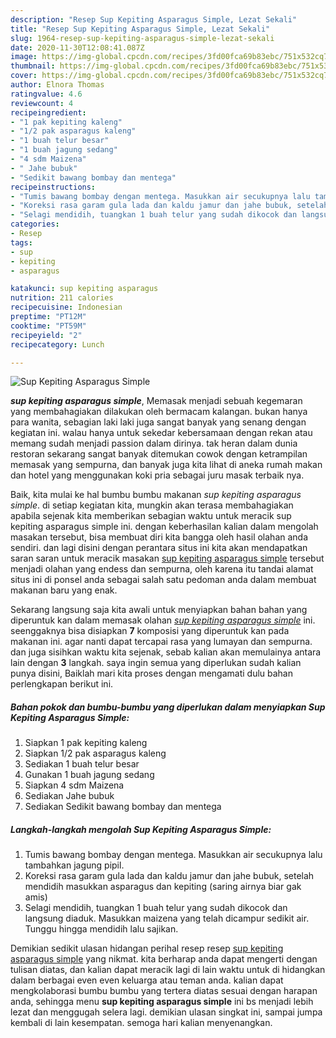```yaml
---
description: "Resep Sup Kepiting Asparagus Simple, Lezat Sekali"
title: "Resep Sup Kepiting Asparagus Simple, Lezat Sekali"
slug: 1964-resep-sup-kepiting-asparagus-simple-lezat-sekali
date: 2020-11-30T12:08:41.087Z
image: https://img-global.cpcdn.com/recipes/3fd00fca69b83ebc/751x532cq70/sup-kepiting-asparagus-simple-foto-resep-utama.jpg
thumbnail: https://img-global.cpcdn.com/recipes/3fd00fca69b83ebc/751x532cq70/sup-kepiting-asparagus-simple-foto-resep-utama.jpg
cover: https://img-global.cpcdn.com/recipes/3fd00fca69b83ebc/751x532cq70/sup-kepiting-asparagus-simple-foto-resep-utama.jpg
author: Elnora Thomas
ratingvalue: 4.6
reviewcount: 4
recipeingredient:
- "1 pak kepiting kaleng"
- "1/2 pak asparagus kaleng"
- "1 buah telur besar"
- "1 buah jagung sedang"
- "4 sdm Maizena"
- " Jahe bubuk"
- "Sedikit bawang bombay dan mentega"
recipeinstructions:
- "Tumis bawang bombay dengan mentega. Masukkan air secukupnya lalu tambahkan jagung pipil."
- "Koreksi rasa garam gula lada dan kaldu jamur dan jahe bubuk, setelah mendidih masukkan asparagus dan kepiting (saring airnya biar gak amis)"
- "Selagi mendidih, tuangkan 1 buah telur yang sudah dikocok dan langsung diaduk. Masukkan maizena yang telah dicampur sedikit air. Tunggu hingga mendidih lalu sajikan."
categories:
- Resep
tags:
- sup
- kepiting
- asparagus

katakunci: sup kepiting asparagus 
nutrition: 211 calories
recipecuisine: Indonesian
preptime: "PT12M"
cooktime: "PT59M"
recipeyield: "2"
recipecategory: Lunch

---
```



![Sup Kepiting Asparagus Simple](https://img-global.cpcdn.com/recipes/3fd00fca69b83ebc/751x532cq70/sup-kepiting-asparagus-simple-foto-resep-utama.jpg)

<b><i>sup kepiting asparagus simple</i></b>, Memasak menjadi sebuah kegemaran yang membahagiakan dilakukan oleh bermacam kalangan. bukan hanya para wanita, sebagian laki laki juga sangat banyak yang senang dengan kegiatan ini. walau hanya untuk sekedar kebersamaan dengan rekan atau memang sudah menjadi passion dalam dirinya. tak heran dalam dunia restoran sekarang sangat banyak ditemukan cowok dengan ketrampilan memasak yang sempurna, dan banyak juga kita lihat di aneka rumah makan dan hotel yang menggunakan koki pria sebagai juru masak terbaik nya.



Baik, kita mulai ke hal bumbu bumbu makanan <i>sup kepiting asparagus simple</i>. di setiap kegiatan kita, mungkin akan terasa membahagiakan apabila sejenak kita memberikan sebagian waktu untuk meracik sup kepiting asparagus simple ini. dengan keberhasilan kalian dalam mengolah masakan tersebut, bisa membuat diri kita bangga oleh hasil olahan anda sendiri. dan lagi disini dengan perantara situs ini kita akan mendapatkan saran saran untuk meracik masakan <u>sup kepiting asparagus simple</u> tersebut menjadi olahan yang endess dan sempurna, oleh karena itu tandai alamat situs ini di ponsel anda sebagai salah satu pedoman anda dalam membuat makanan baru yang enak.


Sekarang langsung saja kita awali untuk menyiapkan bahan bahan yang diperuntuk kan dalam memasak olahan <u><i>sup kepiting asparagus simple</i></u> ini. seenggaknya bisa disiapkan <b>7</b> komposisi yang diperuntuk kan pada makanan ini. agar nanti dapat tercapai rasa yang lumayan dan sempurna. dan juga sisihkan waktu kita sejenak, sebab kalian akan memulainya antara lain dengan <b>3</b> langkah. saya ingin semua yang diperlukan sudah kalian punya disini, Baiklah mari kita proses dengan mengamati dulu bahan perlengkapan berikut ini.

<!--inarticleads1-->

##### Bahan pokok dan bumbu-bumbu yang diperlukan dalam menyiapkan Sup Kepiting Asparagus Simple:

1. Siapkan 1 pak kepiting kaleng
1. Siapkan 1/2 pak asparagus kaleng
1. Sediakan 1 buah telur besar
1. Gunakan 1 buah jagung sedang
1. Siapkan 4 sdm Maizena
1. Sediakan  Jahe bubuk
1. Sediakan Sedikit bawang bombay dan mentega




<!--inarticleads2-->

##### Langkah-langkah mengolah Sup Kepiting Asparagus Simple:

1. Tumis bawang bombay dengan mentega. Masukkan air secukupnya lalu tambahkan jagung pipil.
1. Koreksi rasa garam gula lada dan kaldu jamur dan jahe bubuk, setelah mendidih masukkan asparagus dan kepiting (saring airnya biar gak amis)
1. Selagi mendidih, tuangkan 1 buah telur yang sudah dikocok dan langsung diaduk. Masukkan maizena yang telah dicampur sedikit air. Tunggu hingga mendidih lalu sajikan.




Demikian sedikit ulasan hidangan perihal resep resep <u>sup kepiting asparagus simple</u> yang nikmat. kita berharap anda dapat mengerti dengan tulisan diatas, dan kalian dapat meracik lagi di lain waktu untuk di hidangkan dalam berbagai even even keluarga atau teman anda. kalian dapat mengkolaborasi bumbu bumbu yang tertera diatas sesuai dengan harapan anda, sehingga menu <b>sup kepiting asparagus simple</b> ini bs menjadi lebih lezat dan menggugah selera lagi. demikian ulasan singkat ini, sampai jumpa kembali di lain kesempatan. semoga hari kalian menyenangkan.
